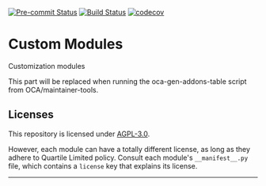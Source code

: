 
<!-- /!\ Non OCA Context : Set here the badge of your runbot / runboat instance. -->
[![Pre-commit Status](https://github.com/qrtl/qrtl-custom/actions/workflows/pre-commit.yml/badge.svg?branch=16.0)](https://github.com/qrtl/qrtl-custom/actions/workflows/pre-commit.yml?query=branch%3A16.0)
[![Build Status](https://github.com/qrtl/qrtl-custom/actions/workflows/test.yml/badge.svg?branch=16.0)](https://github.com/qrtl/qrtl-custom/actions/workflows/test.yml?query=branch%3A16.0)
[![codecov](https://codecov.io/gh/qrtl/qrtl-custom/branch/16.0/graph/badge.svg)](https://codecov.io/gh/qrtl/qrtl-custom)
<!-- /!\ Non OCA Context : Set here the badge of your translation instance. -->

<!-- /!\ do not modify above this line -->

# Custom Modules

Customization modules

<!-- /!\ do not modify below this line -->

<!-- prettier-ignore-start -->

[//]: # (addons)

This part will be replaced when running the oca-gen-addons-table script from OCA/maintainer-tools.

[//]: # (end addons)

<!-- prettier-ignore-end -->

## Licenses

This repository is licensed under [AGPL-3.0](LICENSE).

However, each module can have a totally different license, as long as they adhere to Quartile Limited
policy. Consult each module's `__manifest__.py` file, which contains a `license` key
that explains its license.

----
<!-- /!\ Non OCA Context : Set here the full description of your organization. -->
